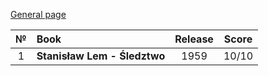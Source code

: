 [General page](../../)

|№|Book|Release|Score|
|:---:|:---|:---:|:---:|
|1|**Stanisław Lem - Śledztwo**|1959|10/10|
